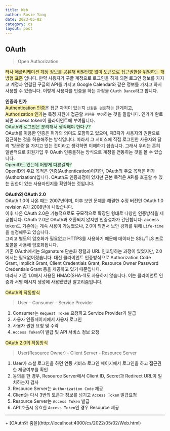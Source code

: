 ```yaml
---
title: Web
author: Rosie Yang
date: 2023-05-02
category: cs
layout: post
---
```


## OAuth
> Open Authorization

<span style="background-color:#fff5b1">타사 애플리케이션 계정 정보를 공유해 비밀번호 없이 토큰으로 접근권한을 위임하는 개방형 표준</span> 입니다. 만약 사용자가 구글 계정으로 로그인을 하게 되면 로그인 정보를 가지고 계정과 연결된 구글의 API를 가지고 Google Calendar와 같은 정보를 가지고 와서 사용할 수 있습니다. 이렇게 사용자를 인증을 하는 과정을 ```OAuth Dance```라고 합니다.  

**인증과 인가**  
<span style="background-color:#fff5b1">Authentication 인증</span>은 접근 자격이 있는지 ```신원을 검증```하는 단계이고,  
<span style="background-color:#fff5b1">Authorization 인가</span>는 특정 자원에 접근할 ```권한을 부여```하는 것을 말합니다. 인가가 완료되면 access token이 클라이언트에 부여됩니다.  
<span style="background-color:#DCFFE4">OAuth와 로그인은 분리해서 생각해야 한다구?</span>  
OAuth를 이용한 인증은 허가의 의미도 포함하고 있으며, 제3자가 사용자의 권한으로 접근하는 것을 허용해주는 방식입니다. 따라서 그 서비스에 직접 로그인한 사용자와 달리 '방문증'을 가지고 있는 것이라고 생각하면 이해하기 쉽습니다. 그래서 우리는 흔히 일반적으로 회원가입 후 OAuth 인증을하는 방식으로 계정을 연동하는 것을 볼 수 있습니다.  
<span style="background-color:#DCFFE4">OpenID도 있는데 어떻게 다른걸까?</span>  
OpenID의 주요 목적은 인증(Authentication)이지만, OAuth의 주요 목적은 허가(Authorization)입니다. OAuth도 인증과정이 있지만 근본 목적은 API를 호출할 수 있는 권한이 있는 사용자인지를 확인하는 것입니다.  

**OAuth와 OAuth 2.0**  
OAuth 1.0이 나온 때는 2007년이며, 이후 보안 문제를 해결한 수정 버전인 OAuth 1.0 revision A가 2008년에 나왔습니다.  
이후 나온 OAuth 2.0은 기능적으로도 규모적으로 확장된 형태로 다양한 인증방식을 제공합니다. OAuth 2.0은 OAuth과 호환되지 않지만 인증절차가 간단합니다. access token도 기존에는 계속 사용이 가능했으나, 2.0이 되면서 보안 강화를 위해 ```Life-time```을 설정해두고 있습니다.  
그리고 별도의 암호화가 필요없고 HTTPS를 사용하기 때문에 데이터는 SSL/TLS 프로토콜을 사용해 암호화됩니다.  
기존 OAuth에서는 Siganature 단순화 정렬과 URL 인코딩하는 과정이 있었지만, 2.0에서는 필요없어졌습니다. 대신 클라이언트 인증방식으로 Authorization Code Grant, Implicit Grant, Client Credentials Grant, Resource Owner Password Credentials Grant 등을 제공하고 있기 때문입니다.  
따라서 기존 1.0에서 사용된 HMAC(SHA-1)도 사용하지 않습니다. 이는 클라이언트 인증과 서명 메시지 생성에 사용됐었던 알고리즘입니다.

<span style="background-color:#fff5b1">OAuth의 작동방식</span>  
> User - Consumer - Service Provider  

1. Consumer는 ```Request Token``` 요청하고 Service Provider가 발급
2. 사용자 인증페이지에서 사용자 로그인
3. 사용자 권한 요청 및 수락
4. ```Access Token```이 발급 및 API 서비스 정보 요청 

<span style="background-color:#fff5b1">OAuth 2.0의 작동방식</span>
> User(Resource Owner) - Client Server - Resource Server

1. User가 소셜 로그인을 하면 연동 서비스 로그인 페이지에서 로그인을 하고 접근권한 제공여부를 확인
2. 동의를 한 경우, Resource Server에서 Client ID, Secret과 Redirect URL이 일치하는지 검사
3. Resource Server는 ```Authorization Code``` 제공
4. Client는 다시 3번의 토큰과 정보를 넘기고 ```Access Token``` 발급요청
5. Resource Server는 ```Access Token``` 발급
6. API 호출시 유효한 ```Access Token```인 경우 Resource 제공

<hr/>  
+ [OAuth와 춤을](http://localhost:4000/cs/2022/05/02/Web.html)

